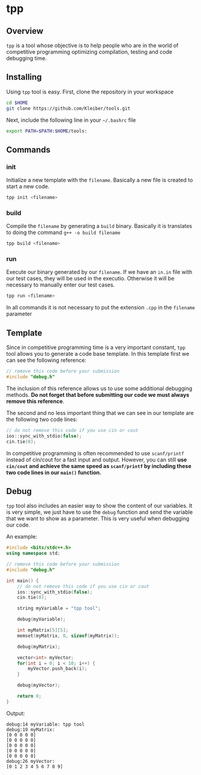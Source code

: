
# tpp

## Overview

`tpp` is a tool whose objective is to help people who are in the world of competitive programming optimizing compilation, testing and code debugging time.

## Installing
Using `tpp` tool is easy. First, clone the repository in your workspace
```bash
cd $HOME
git clone https://github.com/Kleiber/tools.git
```
Next, include the following line in your `~/.bashrc` file
```bash
export PATH=$PATH:$HOME/tools:
```
## Commands
### init
Initialize a new template with the `filename`. Basically a new file is created to start a new code.
```bash
tpp init <filename>
```
### build
Compile the `filename` by generating a `build` binary. Basically it is translates to doing the command `g++ -o build filename`   
```bash
tpp build <filename>
```
### run
Execute our binary generated by our `filename`. If we have an `in.in` file with our test cases, they will be used in the executio. Otherwise it will be necessary to manually enter our test cases.
```bash
tpp run <filename>
```


In all commands it is not necessary to put the extension `.cpp` in the `filename` parameter

## Template

Since in competitive programming time is a very important constant, `tpp` tool allows you to generate a code base template. In this template first we can see the following reference:
```c++
// remove this code before your submission
#include "debug.h"
```
The inclusion of this reference allows us to use some additional debugging methods. **Do not forget that before submitting our code we must always remove this reference**. 



The second and no less important thing that we can see in our template are the following two code lines:
```c++
// do not remove this code if you use cin or cout
ios::sync_with_stdio(false);
cin.tie(0);
```
In competitive programming is often recommended to use `scanf/printf` instead of cin/cout for a fast input and output. However, you can still **use `cin/cout` and achieve the same speed as `scanf/printf` by including these two code lines in our `main()` function.**


## Debug

`tpp` tool also includes an easier way to show the content of our variables. It is very simple, we just have to use the `debug` function and send the variable that we want to show as a parameter. This is very useful when debugging our code.

An example:

```c++
#include <bits/stdc++.h>
using namespace std;

// remove this code before your submission
#include "debug.h"

int main() { 
    // do not remove this code if you use cin or cout
    ios::sync_with_stdio(false);
    cin.tie(0);

    string myVariable = "tpp tool";

    debug(myVariable);

    int myMatrix[5][5];
    memset(myMatrix, 0, sizeof(myMatrix));

    debug(myMatrix);

    vector<int> myVector;
    for(int i = 0; i < 10; i++) {
    	myVector.push_back(i);
    }

    debug(myVector);

    return 0;
}
```

Output:
```
debug:14 myVariable: tpp tool
debug:19 myMatrix:
[0 0 0 0 0]
[0 0 0 0 0]
[0 0 0 0 0]
[0 0 0 0 0]
[0 0 0 0 0]
debug:26 myVector:
[0 1 2 3 4 5 6 7 8 9]
```
